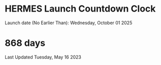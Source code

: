 # HERMES Launch Countdown Clock

Launch date (No Earlier Than): Wednesday, October 01 2025
# 868 days

Last Updated Tuesday, May 16 2023